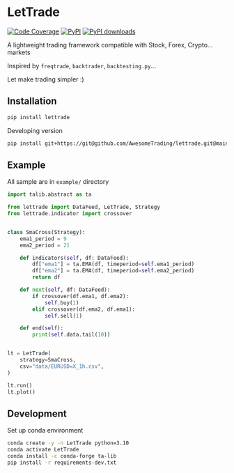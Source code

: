 # LetTrade


[![Code Coverage](https://img.shields.io/codecov/c/gh/AwesomeTrading/lettrade.svg?style=for-the-badge)](https://codecov.io/gh/AwesomeTrading/lettrade)
[![PyPI](https://img.shields.io/pypi/v/lettrade.svg?color=blue&style=for-the-badge)](https://pypi.org/project/lettrade)
[![PyPI downloads](https://img.shields.io/pypi/dd/lettrade.svg?color=skyblue&style=for-the-badge)](https://pypi.org/project/lettrade)

A lightweight trading framework compatible with Stock, Forex, Crypto... markets

Inspired by `freqtrade`, `backtrader`, `backtesting.py`... 

Let make trading simpler :)

## Installation

```sh
pip install lettrade
```

Developing version
```sh
pip install git+https://git@github.com/AwesomeTrading/lettrade.git@main
```

## Example
All sample are in `example/` directory

```python
import talib.abstract as ta

from lettrade import DataFeed, LetTrade, Strategy
from lettrade.indicator import crossover


class SmaCross(Strategy):
    ema1_period = 9
    ema2_period = 21

    def indicators(self, df: DataFeed):
        df["ema1"] = ta.EMA(df, timeperiod=self.ema1_period)
        df["ema2"] = ta.EMA(df, timeperiod=self.ema2_period)
        return df

    def next(self, df: DataFeed):
        if crossover(df.ema1, df.ema2):
            self.buy(1)
        elif crossover(df.ema2, df.ema1):
            self.sell(1)

    def end(self):
        print(self.data.tail(10))


lt = LetTrade(
    strategy=SmaCross,
    csv="data/EURUSD=X_1h.csv",
)

lt.run()
lt.plot()

```

## Development

Set up conda environment
```sh
conda create -y -n LetTrade python=3.10
conda activate LetTrade
conda install -c conda-forge ta-lib
pip install -r requirements-dev.txt
```